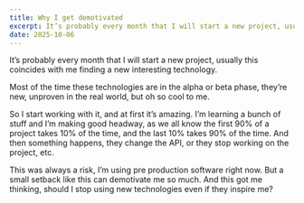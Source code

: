 ```yaml
---
title: Why I get demotivated
excerpt: It’s probably every month that I will start a new project, usually this coincides with me finding a new interesting technology.
date: 2025-10-06
---
```

It’s probably every month that I will start a new project, usually this coincides with me finding a new interesting technology.

Most of the time these technologies are in the alpha or beta phase, they’re new, unproven in the real world, but oh so cool to me.

So I start working with it, and at first it’s amazing.
I’m learning a bunch of stuff and I’m making good headway, as we all know the first 90% of a project takes 10% of the time, and the last 10% takes 90% of the time.
And then something happens, they change the API, or they stop working on the project, etc.

This was always a risk, I’m using pre production software right now. 
But a small setback like this can demotivate me so much.
And this got me thinking, should I stop using new technologies even if they inspire me?